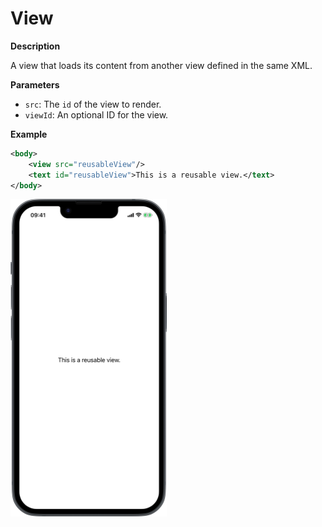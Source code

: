 # View

**Description**

A view that loads its content from another view defined in the same XML.

**Parameters**

- `src`: The `id` of the view to render.
- `viewId`: An optional ID for the view.

**Example**

```xml
<body>
    <view src="reusableView"/>
    <text id="reusableView">This is a reusable view.</text>
</body>
```
<img src="/Screenshots/Views/Custom/view_1.png" width="250" alt="Screenshot">
